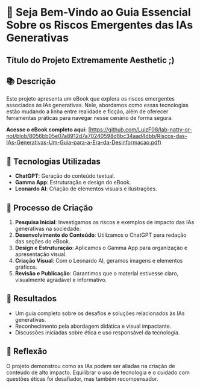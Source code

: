 # 🌟 Seja Bem-Vindo ao Guia Essencial Sobre os Riscos Emergentes das IAs Generativas

## Título do Projeto Extremamente Aesthetic ;)

## 📚 Descrição
Este projeto apresenta um eBook que explora os riscos emergentes associados às IAs generativas. Nele, abordamos como essas tecnologias estão mudando a linha entre realidade e ficção, além de oferecer ferramentas práticas para navegar nesse cenário de forma segura.

**Acesse o eBook completo aqui:** [[https://github.com/LuizF08/lab-natty-or-not/blob/8056bb05e07a8912d7a70240598d8bc34aad4dbb/Riscos-das-IAs-Generativas-Um-Guia-para-a-Era-da-Desinformacao.pdf)](https://github.com/LuizF08/lab-natty-or-not/blob/8056bb05e07a8912d7a70240598d8bc34aad4dbb/Riscos-das-IAs-Generativas-Um-Guia-para-a-Era-da-Desinformacao.pdf)


## 🧐 Tecnologias Utilizadas
- **ChatGPT**: Geração do conteúdo textual.
- **Gamma App**: Estruturação e design do eBook.
- **Leonardo AI**: Criação de elementos visuais e ilustrações.

## 🤔 Processo de Criação
1. **Pesquisa Inicial**: Investigamos os riscos e exemplos de impacto das IAs generativas na sociedade.
2. **Desenvolvimento do Conteúdo**: Utilizamos o ChatGPT para redação das seções do eBook.
3. **Design e Estruturação**: Aplicamos o Gamma App para organização e apresentação visual.
4. **Criação Visual**: Com o Leonardo AI, geramos imagens e elementos gráficos.
5. **Revisão e Publicação**: Garantimos que o material estivesse claro, visualmente agradável e informativo.

## 🚀 Resultados
- Um guia completo sobre os desafios e soluções relacionados às IAs generativas.
- Reconhecimento pela abordagem didática e visual impactante.
- Discussões iniciadas sobre ética e uso responsável da tecnologia.

## 💭 Reflexão 
O projeto demonstrou como as IAs podem ser aliadas na criação de conteúdo de alto impacto. Equilibrar o uso de tecnologia e o cuidado com questões éticas foi desafiador, mas também recompensador.
